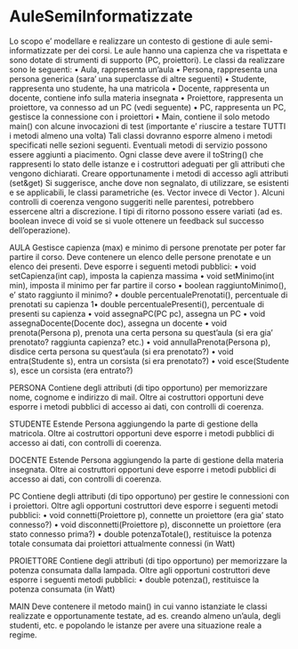 AuleSemiInformatizzate
======================

Lo scopo e’ modellare e realizzare un contesto di gestione di aule semi-informatizzate per dei corsi. Le aule
hanno una capienza che va rispettata e sono dotate di strumenti di supporto (PC, proiettori).
Le classi da realizzare sono le seguenti:
• Aula, rappresenta un’aula
• Persona, rappresenta una persona generica (sara’ una superclasse di altre seguenti)
• Studente, rappresenta uno studente, ha una matricola
• Docente, rappresenta un docente, contiene info sulla materia insegnata
• Proiettore, rappresenta un proiettore, va connesso ad un PC (vedi seguente)
• PC, rappresenta un PC, gestisce la connessione con i proiettori
• Main, contiene il solo metodo main() con alcune invocazioni di test (importante e’ riuscire a testare
TUTTI i metodi almeno una volta)
Tali classi dovranno esporre almeno i metodi specificati nelle sezioni seguenti. Eventuali metodi di servizio
possono essere aggiunti a piacimento.
Ogni classe deve avere il toString() che rappresenti lo stato delle istanze e i costruttori adeguati per gli attributi
che vengono dichiarati.
Creare opportunamente i metodi di accesso agli attributi (set&get)
Si suggerisce, anche dove non segnalato, di utilizzare, se esistenti e se applicabili, le classi parametriche (es.
Vector<E> invece di Vector ).
Alcuni controlli di coerenza vengono suggeriti nelle parentesi, potrebbero essercene altri a discrezione. I tipi
di ritorno possono essere variati (ad es. boolean invece di void se si vuole ottenere un feedback sul successo
dell’operazione).

AULA
Gestisce capienza (max) e minimo di persone prenotate per poter far partire il corso. Deve contenere un elenco
delle persone prenotate e un elenco dei presenti.
Deve esporre i seguenti metodi pubblici:
• void setCapienza(int cap), imposta la capienza massima
• void setMinimo(int min), imposta il minimo per far partire il corso
• boolean raggiuntoMinimo(), e’ stato raggiunto il minimo?
• double percentualePrenotati(), percentuale di prenotati su capienza
1• double percentualePresenti(), percentuale di presenti su capienza
• void assegnaPC(PC pc), assegna un PC
• void assegnaDocente(Docente doc), assegna un docente
• void prenota(Persona p), prenota una certa persona su quest’aula (si era gia’ prenotato? raggiunta
capienza? etc.)
• void annullaPrenota(Persona p), disdice certa persona su quest’aula (si era prenotato?)
• void entra(Studente s), entra un corsista (si era prenotato?)
• void esce(Studente s), esce un corsista (era entrato?)

PERSONA
Contiene degli attributi (di tipo opportuno) per memorizzare nome, cognome e indirizzo di mail.
Oltre ai costruttori opportuni deve esporre i metodi pubblici di accesso ai dati, con controlli di coerenza.

STUDENTE
Estende Persona aggiungendo la parte di gestione della matricola.
Oltre ai costruttori opportuni deve esporre i metodi pubblici di accesso ai dati, con controlli di coerenza.

DOCENTE
Estende Persona aggiungendo la parte di gestione della materia insegnata.
Oltre ai costruttori opportuni deve esporre i metodi pubblici di accesso ai dati, con controlli di coerenza.

PC
Contiene degli attributi (di tipo opportuno) per gestire le connessioni con i proiettori.
Oltre agli opportuni costruttori deve esporre i seguenti metodi pubblici:
• void connetti(Proiettore p), connette un proiettore (era gia’ stato connesso?)
• void disconnetti(Proiettore p), disconnette un proiettore (era stato connesso prima?)
• double potenzaTotale(), restituisce la potenza totale consumata dai proiettori attualmente connessi (in
Watt)

PROIETTORE
Contiene degli attributi (di tipo opportuno) per memorizzare la potenza consumata dalla lampada.
Oltre agli opportuni costruttori deve esporre i seguenti metodi pubblici:
• double potenza(), restituisce la potenza consumata (in Watt)

MAIN
Deve contenere il metodo main() in cui vanno istanziate le classi realizzate e opportunamente testate, ad es.
creando almeno un’aula, degli studenti, etc. e popolando le istanze per avere una situazione reale a regime.